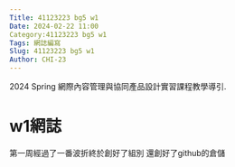 ```yaml
---
Title: 41123223 bg5 w1
Date: 2024-02-22 11:00
Category:41123223 bg5 w1
Tags: 網誌編寫
Slug: 41123223 bg5 w1
Author: CHI-23
---
```


2024 Spring 網際內容管理與協同產品設計實習課程教學導引.

<!-- PELICAN_END_SUMMARY -->

# w1網誌
第一周經過了一番波折終於創好了組別 還創好了github的倉儲